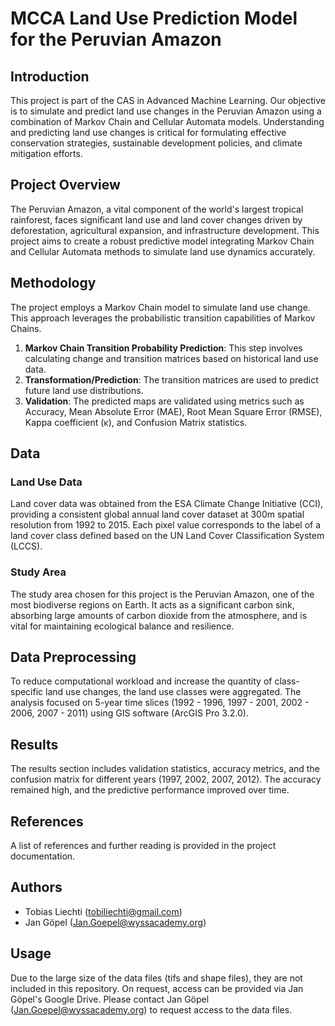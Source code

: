 # MCCA Land Use Prediction Model for the Peruvian Amazon

## Introduction

This project is part of the CAS in Advanced Machine Learning. Our objective is to simulate and predict land use changes in the Peruvian Amazon using a combination of Markov Chain and Cellular Automata models. Understanding and predicting land use changes is critical for formulating effective conservation strategies, sustainable development policies, and climate mitigation efforts.

## Project Overview

The Peruvian Amazon, a vital component of the world's largest tropical rainforest, faces significant land use and land cover changes driven by deforestation, agricultural expansion, and infrastructure development. This project aims to create a robust predictive model integrating Markov Chain and Cellular Automata methods to simulate land use dynamics accurately.

## Methodology

The project employs a Markov Chain model to simulate land use change. This approach leverages the probabilistic transition capabilities of Markov Chains.

1. **Markov Chain Transition Probability Prediction**: This step involves calculating change and transition matrices based on historical land use data.
2. **Transformation/Prediction**: The transition matrices are used to predict future land use distributions.
3. **Validation**: The predicted maps are validated using metrics such as Accuracy, Mean Absolute Error (MAE), Root Mean Square Error (RMSE), Kappa coefficient (κ), and Confusion Matrix statistics.

## Data

### Land Use Data

Land cover data was obtained from the ESA Climate Change Initiative (CCI), providing a consistent global annual land cover dataset at 300m spatial resolution from 1992 to 2015. Each pixel value corresponds to the label of a land cover class defined based on the UN Land Cover Classification System (LCCS).

### Study Area

The study area chosen for this project is the Peruvian Amazon, one of the most biodiverse regions on Earth. It acts as a significant carbon sink, absorbing large amounts of carbon dioxide from the atmosphere, and is vital for maintaining ecological balance and resilience.

## Data Preprocessing

To reduce computational workload and increase the quantity of class-specific land use changes, the land use classes were aggregated. The analysis focused on 5-year time slices (1992 - 1996, 1997 - 2001, 2002 - 2006, 2007 - 2011) using GIS software (ArcGIS Pro 3.2.0).

## Results

The results section includes validation statistics, accuracy metrics, and the confusion matrix for different years (1997, 2002, 2007, 2012). The accuracy remained high, and the predictive performance improved over time.

## References

A list of references and further reading is provided in the project documentation.

## Authors

- Tobias Liechti (tobiliechti@gmail.com)
- Jan Göpel (Jan.Goepel@wyssacademy.org)

## Usage

Due to the large size of the data files (tifs and shape files), they are not included in this repository. On request, access can be provided via Jan Göpel's Google Drive. Please contact Jan Göpel (Jan.Goepel@wyssacademy.org) to request access to the data files.

